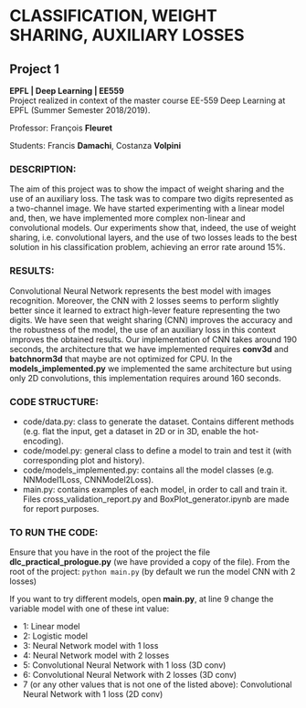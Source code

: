 # CLASSIFICATION, WEIGHT SHARING, AUXILIARY LOSSES
## Project 1
**EPFL | Deep Learning | EE559** <br>
Project realized in context of the master course EE-559 Deep Learning at EPFL (Summer Semester 2018/2019).

Professor: François **Fleuret**

Students: Francis **Damachi**, Costanza **Volpini**

### DESCRIPTION:
The aim of this project was to show the impact of weight sharing and the use of an auxiliary loss. The task was to compare two digits represented as a two-channel image. We have started experimenting with a linear model and, then, we have implemented more complex non-linear and convolutional models. Our experiments show that, indeed, the use of weight sharing, i.e. convolutional layers, and the use of two losses leads to the best solution in his classification problem, achieving an error rate around 15%.

### RESULTS:
Convolutional Neural Network represents the best model with images recognition. Moreover, the CNN with 2 losses seems to perform slightly better since it learned to extract high-lever feature representing the two digits. We have seen that weight sharing (CNN) improves the accuracy and the robustness of the model, the use of an auxiliary loss in this context improves the obtained results. Our implementation of CNN takes around 190 seconds, the architecture that we have implemented requires __conv3d__ and __batchnorm3d__ that maybe are not optimized for CPU. In the __models_implemented.py__ we implemented the same architecture but using only 2D convolutions, this implementation requires around 160 seconds.

### CODE STRUCTURE:
- code/data.py: class to generate the dataset. Contains different methods (e.g. flat the input, get a dataset in 2D or in 3D, enable the hot-encoding).
- code/model.py: general class to define a model to train and test it (with corresponding plot and history).
- code/models_implemented.py: contains all the model classes (e.g. NNModel1Loss, CNNModel2Loss).
- main.py: contains examples of each model, in order to call and train it.
Files cross_validation_report.py and BoxPlot_generator.ipynb are made for report purposes.

### TO RUN THE CODE:
Ensure that you have in the root of the project the file __dlc_practical_prologue.py__ (we have provided a copy of the file).
From the root of the project: ``` python main.py ``` (by default we run the model CNN with 2 losses)

If you want to try different models, open __main.py__, at line 9 change the variable model with one of these int value:
- 1: Linear model
- 2: Logistic model
- 3: Neural Network model with 1 loss
- 4: Neural Network model with 2 losses
- 5: Convolutional Neural Network with 1 loss (3D conv)
- 6: Convolutional Neural Network with 2 losses (3D conv)
- 7 (or any other values that is not one of the listed above): Convolutional Neural Network with 1 loss (2D conv)
